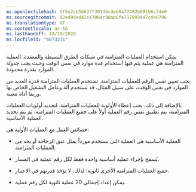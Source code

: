 ```yaml
---
ms.openlocfilehash: 5f6e2cb5b637f30136cdeb0a72482b991b6c7de0
ms.sourcegitcommit: 82ed9ded42c47064c90ab6fe717893447cd48796
ms.translationtype: HT
ms.contentlocale: ar-SA
ms.lasthandoff: 10/19/2020
ms.locfileid: "6073331"
---
```

يمكن استخدام العمليات المتزامنة في شبكات الطرق البسيطة والمعقدة. العملية المتزامنة هي عملية يتم فيها استخدام عدة موارد في نفس الوقت وحيث يجب جدولة الموارد بقدرة محدودة.

يجب تعيين نفس الرقم للعمليات المتزامنة. تستخدم العمليات المتزامنة قدرة العديد من الموارد في نفس الوقت، على سبيل المثال، قد تستخدم آلة وعامل التشغيل الخاص بها وربما أداة معينة.

بالإضافة إلى ذلك، يجب إعطاء الأولوية للعمليات المتزامنة. لتحديد أولويات العمليات المتزامنة، يتم تطبيق نفس رقم العملية أولاً على جميع العمليات المتزامنة، ثم يتم تحديد العملية الأساسية.

خصائص العمل مع العمليات الأولية هي:

-   العملية الأساسية هي العملية التي تستخدم مورداً يمثل عنق الزجاجة أو يحد من العمليات المتزامنة.

-   يُسمح بإجراء عملية أساسية واحدة فقط لكل رقم عملية في المسار.

-   جميع العمليات المتزامنة الأخرى ثانوية؛ لذلك، لا تؤخذ قدرتهم في الاعتبار.

-   يمكن إعداد إجمالي 20 عملية ثانوية لكل رقم عملية.

